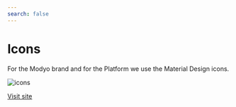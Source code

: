 ```yaml
---
search: false
---
```


# Icons

For the Modyo brand and for the Platform we use the Material Design icons.

<img src="https://cloud.modyocdn.com/uploads/23b0533d-7127-4ccd-9b95-1c768428935d/original/icons.svg" alt="icons" style="margin-left: 0;">

[Visit site](https://materialdesignicons.com/)
